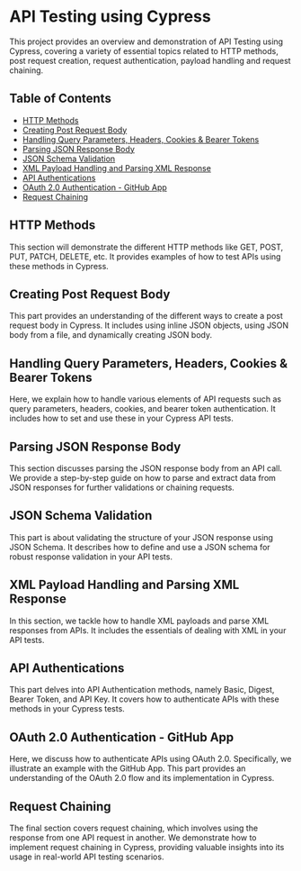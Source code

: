 # API Testing using Cypress

This project provides an overview and demonstration of API Testing using Cypress, covering a variety of essential topics related to HTTP methods, post request creation, request authentication, payload handling and request chaining. 

## Table of Contents

- [HTTP Methods](#http-methods)
- [Creating Post Request Body](#creating-post-request-body)
- [Handling Query Parameters, Headers, Cookies & Bearer Tokens](#handling-query-parameters)
- [Parsing JSON Response Body](#parsing-json-response)
- [JSON Schema Validation](#json-schema-validation)
- [XML Payload Handling and Parsing XML Response](#xml-payload-handling)
- [API Authentications](#api-authentications)
- [OAuth 2.0 Authentication - GitHub App](#oauth-github-app)
- [Request Chaining](#request-chaining)

## HTTP Methods

This section will demonstrate the different HTTP methods like GET, POST, PUT, PATCH, DELETE, etc. It provides examples of how to test APIs using these methods in Cypress.

## Creating Post Request Body

This part provides an understanding of the different ways to create a post request body in Cypress. It includes using inline JSON objects, using JSON body from a file, and dynamically creating JSON body.

## Handling Query Parameters, Headers, Cookies & Bearer Tokens

Here, we explain how to handle various elements of API requests such as query parameters, headers, cookies, and bearer token authentication. It includes how to set and use these in your Cypress API tests.

## Parsing JSON Response Body

This section discusses parsing the JSON response body from an API call. We provide a step-by-step guide on how to parse and extract data from JSON responses for further validations or chaining requests.

## JSON Schema Validation

This part is about validating the structure of your JSON response using JSON Schema. It describes how to define and use a JSON schema for robust response validation in your API tests.

## XML Payload Handling and Parsing XML Response

In this section, we tackle how to handle XML payloads and parse XML responses from APIs. It includes the essentials of dealing with XML in your API tests.

## API Authentications

This part delves into API Authentication methods, namely Basic, Digest, Bearer Token, and API Key. It covers how to authenticate APIs with these methods in your Cypress tests.

## OAuth 2.0 Authentication - GitHub App

Here, we discuss how to authenticate APIs using OAuth 2.0. Specifically, we illustrate an example with the GitHub App. This part provides an understanding of the OAuth 2.0 flow and its implementation in Cypress.

## Request Chaining

The final section covers request chaining, which involves using the response from one API request in another. We demonstrate how to implement request chaining in Cypress, providing valuable insights into its usage in real-world API testing scenarios.



